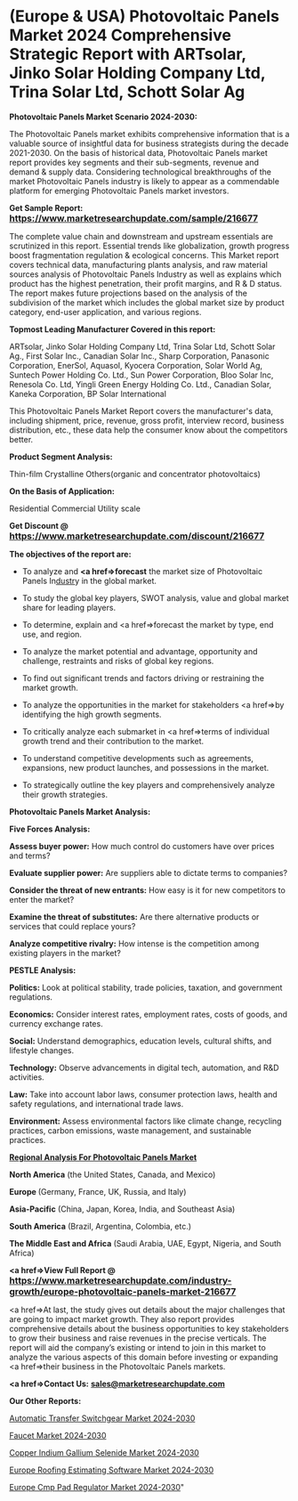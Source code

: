 # (Europe & USA) Photovoltaic Panels Market 2024 Comprehensive Strategic Report with ARTsolar, Jinko Solar Holding Company Ltd, Trina Solar Ltd, Schott Solar Ag

<strong>Photovoltaic Panels Market Scenario 2024-2030:</strong>

The Photovoltaic Panels market exhibits comprehensive information that is a valuable source of insightful data for business strategists during the decade 2021-2030. On the basis of historical data, Photovoltaic Panels market report provides key segments and their sub-segments, revenue and demand &amp; supply data. Considering technological breakthroughs of the market Photovoltaic Panels industry is likely to appear as a commendable platform for emerging Photovoltaic Panels market investors.

<strong>Get Sample Report: <a href=https://www.marketresearchupdate.com/sample/216677><font size=3 color=#0000ff>https://www.marketresearchupdate.com/sample/216677</font></a></strong>

The complete value chain and downstream and upstream essentials are scrutinized in this report. Essential trends like globalization, growth progress boost fragmentation regulation &amp; ecological concerns. This Market report covers technical data, manufacturing plants analysis, and raw material sources analysis of Photovoltaic Panels Industry as well as explains which product has the highest penetration, their profit margins, and R & D status. The report makes future projections based on the analysis of the subdivision of the market which includes the global market size by product category, end-user application, and various regions.

<strong>Topmost Leading Manufacturer Covered in this report:</strong>

ARTsolar, Jinko Solar Holding Company Ltd, Trina Solar Ltd, Schott Solar Ag., First Solar Inc., Canadian Solar Inc., Sharp Corporation, Panasonic Corporation, EnerSol, Aquasol, Kyocera Corporation, Solar World Ag, Suntech Power Holding Co. Ltd., Sun Power Corporation, Bloo Solar Inc, Renesola Co. Ltd, Yingli Green Energy Holding Co. Ltd., Canadian Solar, Kaneka Corporation, BP Solar International

This Photovoltaic Panels Market Report covers the manufacturer's data, including shipment, price, revenue, gross profit, interview record, business distribution, etc., these data help the consumer know about the competitors better.

<strong>Product Segment Analysis: </strong>

Thin-film
Crystalline
Others(organic and concentrator photovoltaics)

<strong>On the Basis of Application:</strong>

Residential
Commercial
Utility scale

<strong>Get Discount @ <a href=https://www.marketresearchupdate.com/discount/216677><font size=3 color=#0000ff>https://www.marketresearchupdate.com/discount/216677</font></a></strong>

<strong><b>The objectives of the report are:</b></strong>

- To analyze and <strong><a href=><strong>forecast</strong></a></strong> the market size of Photovoltaic Panels In<a href=ASDF991299>dustr</a>y in the global market.

- To study the global key players, SWOT analysis, value and global market share for leading players.

- To determine, explain and <a href=>forecast</a> the market by type, end use, and region.

- To analyze the market potential and advantage, opportunity and challenge, restraints and risks of global key regions.

- To find out significant trends and factors driving or restraining the market growth.

- To analyze the opportunities in the market for stakeholders <a href=>by</a> identifying the high growth segments.

- To critically analyze each submarket in <a href=>terms</a> of individual growth trend and their contribution to the market.

- To understand competitive developments such as agreements, expansions, new product launches, and possessions in the market.

- To strategically outline the key players and comprehensively analyze their growth strategies.

<strong>Photovoltaic Panels Market Analysis:</strong>

<strong>Five Forces Analysis:</strong>

<strong>Assess buyer power:</strong> How much control do customers have over prices and terms?

<strong>Evaluate supplier power:</strong> Are suppliers able to dictate terms to companies?

<strong>Consider the threat of new entrants:</strong> How easy is it for new competitors to enter the market?

<strong>Examine the threat of substitutes:</strong> Are there alternative products or services that could replace yours?

<strong>Analyze competitive rivalry:</strong> How intense is the competition among existing players in the market?

<strong>PESTLE Analysis:</strong>

<strong>Politics:</strong> Look at political stability, trade policies, taxation, and government regulations.

<strong>Economics:</strong> Consider interest rates, employment rates, costs of goods, and currency exchange rates.

<strong>Social:</strong> Understand demographics, education levels, cultural shifts, and lifestyle changes.

<strong>Technology:</strong> Observe advancements in digital tech, automation, and R&D activities.

<strong>Law:</strong> Take into account labor laws, consumer protection laws, health and safety regulations, and international trade laws.

<strong>Environment:</strong> Assess environmental factors like climate change, recycling practices, carbon emissions, waste management, and sustainable practices.

<strong><u><b>Regional Analysis For Photovoltaic Panels Market</b></u></strong>

<strong><b>North America</b></strong> (the United States, Canada, and Mexico)

<strong><b>Europe </b></strong>(Germany, France, UK, Russia, and Italy)

<strong><b>Asia-Pacific</b></strong> (China, Japan, Korea, India, and Southeast Asia)

<strong><b>South America</b></strong> (Brazil, Argentina, Colombia, etc.)

<strong><b>The Middle East and Africa</b></strong> (Saudi Arabia, UAE, Egypt, Nigeria, and South Africa)

<strong><a href=>View Full Report</a> @ <a href=https://www.marketresearchupdate.com/industry-growth/europe-photovoltaic-panels-market-216677><font size=3 color=#0000ff>https://www.marketresearchupdate.com/industry-growth/europe-photovoltaic-panels-market-216677</font></a></strong>

<a href=>At last,</a> the study gives out details about the major challenges that are going to impact market growth. They also report provides comprehensive details about the business opportunities to key stakeholders to grow their business and raise revenues in the precise verticals. The report will aid the company’s existing or intend to join in this market to analyze the various aspects of this domain before investing or expanding <a href=>their</a> business in the Photovoltaic Panels markets.

<strong><a href=>Contact Us:</a></strong>
<strong>sales@marketresearchupdate.com</strong>

<strong>Our Other Reports:</strong>

<a href=https://www.linkedin.com/pulse/automatic-transfer-switchgear-market-2023-future>Automatic Transfer Switchgear Market 2024-2030</a>

<a href=https://www.linkedin.com/pulse/faucet-market-report-2023-top-company-trends>Faucet Market 2024-2030</a>

<a href=https://www.linkedin.com/pulse/copper-indium-gallium-selenide-market-research>Copper Indium Gallium Selenide Market 2024-2030</a>

<a href=https://www.linkedin.com/pulse/europe-roofing-estimating-software-market-report-r2okf/>Europe Roofing Estimating Software Market 2024-2030</a>

<a href=https://www.linkedin.com/pulse/europe-cmp-pad-regulator-market-research-y0fjc/>Europe Cmp Pad Regulator Market 2024-2030</a>"
